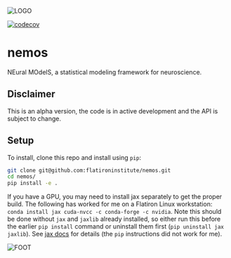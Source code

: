 ![LOGO](CCN-logo-wText.png)

[![codecov](https://codecov.io/gh/flatironinstitute/nemos/graph/badge.svg?token=vvtrcTFNeu)](https://codecov.io/gh/flatironinstitute/nemos)

# nemos
NEural MOdelS, a statistical modeling framework for neuroscience.

## Disclaimer
This is an alpha version, the code is in active development and the API is subject to change.

## Setup

To install, clone this repo and install using `pip`:

``` sh
git clone git@github.com:flatironinstitute/nemos.git
cd nemos/
pip install -e .
```

If you have a GPU, you may need to install jax separately to get the proper
build. The following has worked for me on a Flatiron Linux workstation: `conda
install jax cuda-nvcc -c conda-forge -c nvidia`. Note this should be done
without `jax` and `jaxlib` already installed, so either run this before the
earlier `pip install` command or uninstall them first (`pip uninstall jax
jaxlib`). See [jax docs](https://github.com/google/jax#conda-installation) for
details (the `pip` instructions did not work for me).

![FOOT](CCN-letterFoot.png)
